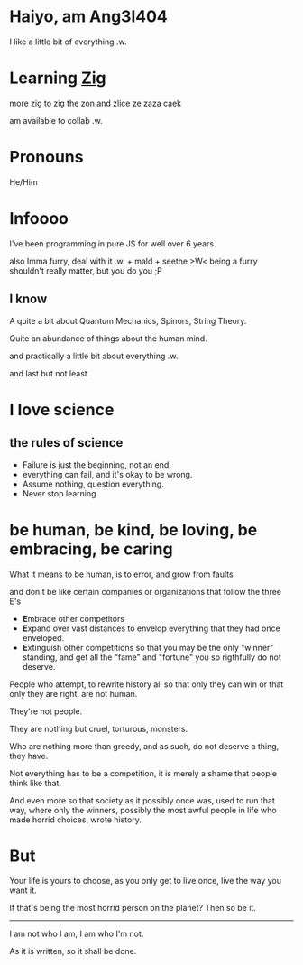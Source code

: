 # Haiyo, am Ang3l404
I like a little bit of everything .w.

# Learning [Zig](https://ziglang.org/)
more zig to zig the zon
and zlice ze zaza caek

am available to collab .w.

# Pronouns
He/Him

# Infoooo
I've been programming in pure JS for well over 6 years.

also Imma furry, deal with it .w.
+
mald
+
seethe >W<
being a furry shouldn't really matter, but you do you ;P

## I know
A quite a bit about Quantum Mechanics, Spinors, String Theory.

Quite an abundance of things about the human mind.

and practically a little bit about everything .w.

and last but not least

# I love science
## the rules of science
- Failure is just the beginning, not an end.
- everything can fail, and it's okay to be wrong.
- Assume nothing, question everything.
- Never stop learning

# be human, be kind, be loving, be embracing, be caring
What it means to be human, is to error, and grow from faults

and don't be like certain companies or organizations that follow the three E's
- **E**mbrace other competitors
- **E**xpand over vast distances to envelop everything that they had once enveloped.
- **E**xtinguish other competitions so that you may be the only "winner" standing, and get all the "fame" and "fortune" you so rigthfully do not deserve.

People who attempt, to rewrite history all so that only they can win or that only they are right, are not human.

They're not people.

They are nothing but cruel, torturous, monsters.

Who are nothing more than greedy, and as such, do not deserve a thing, they have.

Not everything has to be a competition, it is merely a shame that people think like that.

And even more so that society as it possibly once was, used to run that way, where only the winners, possibly the most awful people in life who made horrid choices, wrote history.

# But
Your life is yours to choose, as you only get to live once, live the way you want it.

If that's being the most horrid person on the planet? Then so be it.

-----------

I am not who I am, I am who I'm not.

As it is written, so it shall be done.
